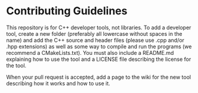 Contributing Guidelines
=======================

This repository is for C++ developer tools, not libraries. To add a developer tool, create a new folder (preferably all lowercase without spaces in the name) and add the C++ source and header files (please use .cpp and/or .hpp extensions) as well as some way to compile and run the programs (we recommend a CMakeLists.txt). You must also include a README.md explaining how to use the tool and a LICENSE file describing the license for the tool.

When your pull request is accepted, add a page to the wiki for the new tool describing how it works and how to use it.
